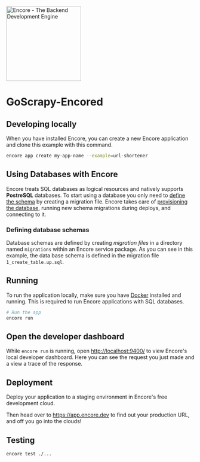 <img width="200px" src="https://encore.dev/assets/branding/logo/logo.svg" alt="Encore - The Backend Development Engine" />

# GoScrapy-Encored

## Developing locally

When you have installed Encore, you can create a new Encore application and clone this example with this command.

```bash
encore app create my-app-name --example=url-shortener
```

## Using Databases with Encore

Encore treats SQL databases as logical resources and natively supports **PostreSQL** databases.
To start using a database you only need to [define the schema](https://encore.dev/docs/primitives/databases#defining-a-database-schema) by creating a migration file. Encore takes care of [provisioning the database](https://encore.dev/docs/primitives/databases#provisioning-databases), running new schema migrations during deploys, and connecting to it.

### Defining database schemas

Database schemas are defined by creating *migration files* in a directory named `migrations`
within an Encore service package. As you can see in this example, the data base schema is defined in the migration file `1_create_table.up.sql`.

## Running

To run the application locally, make sure you have [Docker](https://docker.com) installed and running. This is required to run Encore applications with SQL databases.

```bash
# Run the app
encore run
```

## Open the developer dashboard

While `encore run` is running, open <http://localhost:9400/> to view Encore's local developer dashboard.
Here you can see the request you just made and a view a trace of the response.

## Deployment

Deploy your application to a staging environment in Encore's free development cloud.

Then head over to <https://app.encore.dev> to find out your production URL, and off you go into the clouds!

## Testing

```bash
encore test ./...
```

